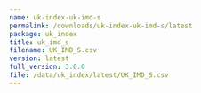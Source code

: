 ```yaml
---
name: uk-index-uk-imd-s
permalink: /downloads/uk-index-uk-imd-s/latest
package: uk_index
title: uk_imd_s
filename: UK_IMD_S.csv
version: latest
full_version: 3.0.0
file: /data/uk_index/latest/UK_IMD_S.csv
---
```

